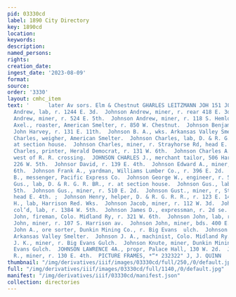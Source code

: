 ```yaml
---
pid: 03330cd
label: 1890 City Directory
key: 1890cd
location: 
keywords: 
description: 
named_persons: 
rights: 
creation_date: 
ingest_date: '2023-08-09'
format: 
source: 
order: '3330'
layout: cmhc_item
text: '      later Av sors. Elm & Chestnut GHARLES LEITZMANN JOH 151 JOH  Johnson
  Andrew, lab, r. 1244 E. 3d.  Johnson Andrew, miner, r. rear 418 E. 3d.  Johnson
  Andrew, miner, r. 524 E. 5th.  Johnson Andrew, miner, r. 118 S. Hemlock.  Johnson
  Axel., roaster, American Smelter, r. 850 W. Chestnut.  Johnson Benjamin, yardman,
  John Harvey, r. 131 E. 11th.  Johnson B. A., wks. Arkansas Valley Smelter.  Johnson
  Charles, weigher, American Smelter.  Johnson Charles, lab, D. & R. G. R. R., r.
  at section house.  Johnson Charles, miner, r. Strayhorse Rd, head E. 4th.  Johnson
  Charles, printer, Herald Democrat, r. 131 W. 6th.  Johnson Charles A., lab, r. Elm,
  west of R. R. crossing.  JOHNSON CHARLES J., merchant tailor, 506 Harrison av, r.
  226 W. 5th.  Johnsor David, r. 139 E. 4th.  Johnson Edward A., miner, bds. 606 E.
  6th.  Johnson Frank A., yardman, Williams Lumber Co., r. 396 E. 2d.  Johnson FE.
  B., messenger, Pacific Express Co.  Johnson George W., engineer, r. 528 E. 3d.  Johnson
  Gus., lab, D. & R. G. R. BR., r. at section house.  Johnson Gus., lab, r. 503 E.
  5th.  Johnson Gus., miner, r. 510 E. 2d.  Johnson Gust., miner, r, Strayhorse Rd,
  head E. 4th. ;  Johnson Henry, helper, D. & R. G. R. R., r. 123 E. 14th.  Johnson
  H., lab, Harrison Red. Wks.  Johnson Jacob, miner, r. 112 W. 3d.  Johnson James,
  col’d, lab, r. 1384 W. 5th.  Johnson James D., expressman, r. 2d se. cor. Pine.  Johnson
  John, fireman, Colo. Midland Ry, r. 321 W. 6th.  Johnson John, lab, r. 850 W. Chestnut.  Johnson
  John, miner, r. 107 S. Harrison av.  Johnson John, miner, bds. 400 E. 8th.  Johnéon
  John A., ore sorter, Dunkin Mining Co., r. Big Evans  ulch.  Johnson Joseph, wks.
  Arkansas Valley Smelter.  Johnson J. A., machinist, Colo. Midland Ry.  ‘Johnson
  J. K., miner, r. Big Evans Gulch.  Johnson Knute, miner, Dunkin Mining Co., r. Big
  Evans Gulch.  JOHNSON LAWRENCE 4A., propr, Palace Hall, 130 W. 2d.  Johnson Leon
  R., miner, r. 130 E. 4th.  PICTURE FRAMES, *“* 232322" J, J. QUINN       '
thumbnail: "/img/derivatives/iiif/images/03330cd/full/250,/0/default.jpg"
full: "/img/derivatives/iiif/images/03330cd/full/1140,/0/default.jpg"
manifest: "/img/derivatives/iiif/03330cd/manifest.json"
collection: directories
---
```

